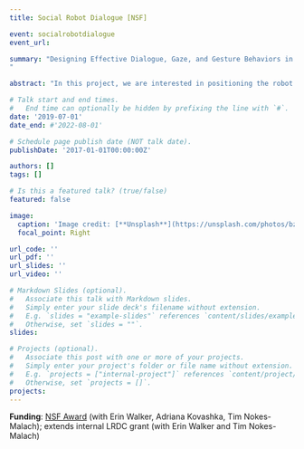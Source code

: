 ```yaml
---
title: Social Robot Dialogue [NSF]

event: socialrobotdialogue
event_url: 

summary: "Designing Effective Dialogue, Gaze, and Gesture Behaviors in a Social Robot that Supports Collaborative Learning in Middle School Mathematics (October 2020 - September 2023) (extends Studying Collaborative Dialogue with a Teachable Robot in a Mathematics Domain (July 2019 - June 2021))
"

abstract: "In this project, we are interested in positioning the robot as a tutee that one or more human learners teach about a subject domain using spoken dialogue. This project proposes to build on existing learning sciences work within the exciting research spaces of teachable agents, human-robot interaction, spoken dialogue interaction, and collaborative learning, by examining a more complex scenario: multiple students collaborate with a robot through spoken interaction."

# Talk start and end times.
#   End time can optionally be hidden by prefixing the line with `#`.
date: '2019-07-01'
date_end: #'2022-08-01'

# Schedule page publish date (NOT talk date).
publishDate: '2017-01-01T00:00:00Z'

authors: []
tags: []

# Is this a featured talk? (true/false)
featured: false

image:
  caption: 'Image credit: [**Unsplash**](https://unsplash.com/photos/bzdhc5b3Bxs)'
  focal_point: Right

url_code: ''
url_pdf: ''
url_slides: ''
url_video: ''

# Markdown Slides (optional).
#   Associate this talk with Markdown slides.
#   Simply enter your slide deck's filename without extension.
#   E.g. `slides = "example-slides"` references `content/slides/example-slides.md`.
#   Otherwise, set `slides = ""`.
slides:

# Projects (optional).
#   Associate this post with one or more of your projects.
#   Simply enter your project's folder or file name without extension.
#   E.g. `projects = ["internal-project"]` references `content/project/deep-learning/index.md`.
#   Otherwise, set `projects = []`.
projects:
---
```

**Funding**: [NSF Award](https://www.nsf.gov/awardsearch/showAward?AWD_ID=2024645) (with Erin Walker, Adriana Kovashka, Tim Nokes-Malach); extends internal LRDC grant (with Erin Walker and Tim Nokes-Malach)

